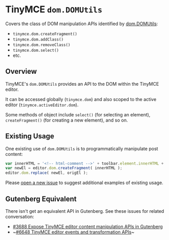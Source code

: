 # TinyMCE `dom.DOMUtils`

Covers the class of DOM manipulation APIs identified by [dom.DOMUtils](https://www.tinymce.com/docs/api/tinymce.dom/tinymce.dom.domutils/):

* `tinymce.dom.createFragment()`
* `tinymce.dom.addClass()`
* `tinymce.dom.removeClass()`
* `tinymce.dom.select()`
* etc.

## Overview

TinyMCE's `dom.DOMUtils` provides an API to the DOM within the TinyMCE editor.

It can be accessed globally (`tinymce.dom`) and also scoped to the active editor (`tinymce.activeEditor.dom`).

Some methods of object include `select()` (for selecting an element), `createFragment()` (for creating a new element), and so on.

## Existing Usage

One existing use of `dom.DOMUtils` is to programmatically manipulate post content:

```js
var innerHTML = '<!-- html-comment -->' + toolbar.element.innerHTML + '<!-- /html-comment -->';
var newEl = editor.dom.createFragment( innerHTML );
editor.dom.replace( newEl, origEl );
```

Please [open a new issue](https://github.com/danielbachhuber/gutenberg-migration-guide/issues) to suggest additional examples of existing usage.

## Gutenberg Equivalent

There isn't get an equivalent API in Gutenberg. See these issues for related conversation:

* [#3688 Expose TinyMCE editor content manipulation APIs in Gutenberg](https://github.com/WordPress/gutenberg/issues/3688)
* ~[#6648 TinyMCE editor events and transformation APIs](https://github.com/WordPress/gutenberg/issues/6648)~
